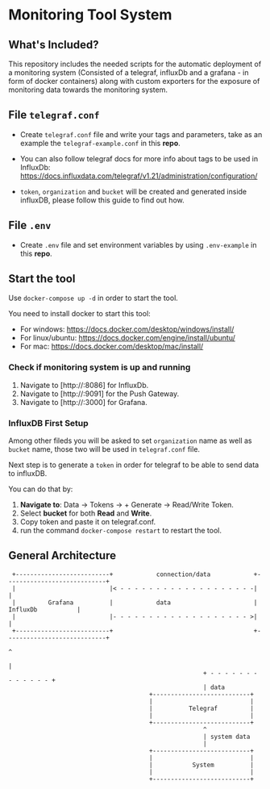 # Monitoring Tool System

## What's Included?

This repository includes the needed scripts for the automatic deployment of a monitoring system (Consisted of a telegraf, influxDb and a grafana - in form of docker containers) along with custom exporters for the exposure of monitoring data towards the monitoring system.

## File `telegraf.conf`

- Create `telegraf.conf` file and write your tags and parameters, take as an example the `telegraf-example.conf` in this **repo**.

- You can also follow telegraf docs for more info about tags to be used in InfluxDb: https://docs.influxdata.com/telegraf/v1.21/administration/configuration/

- `token`, `organization` and `bucket` will be created and generated inside influxDB, please follow this guide to find out how.

## File `.env`

- Create `.env` file and set environment variables by using `.env-example` in this **repo**.

## Start the tool

Use `docker-compose up -d` in order to start the tool.

You need to install docker to start this tool:

- For windows: https://docs.docker.com/desktop/windows/install/
- For linux/ubuntu: https://docs.docker.com/engine/install/ubuntu/
- For mac: https://docs.docker.com/desktop/mac/install/

### Check if monitoring system is up and running

1. Navigate to [http://<your-address>:8086] for InfluxDb.
2. Navigate to [http://<your-address>:9091] for the Push Gateway.
3. Navigate to [http://<your-address>:3000] for Grafana.

### InfluxDB First Setup

Among other fileds you will be asked to set `organization` name as well as `bucket` name, those two will be used in `telegraf.conf` file.

Next step is to generate a `token` in order for telegraf to be able to send data to influxDB.

You can do that by:

1. **Navigate to**: Data -> Tokens -> + Generate -> Read/Write Token.
2. Select **bucket** for both **Read** and **Write**.
3. Copy token and paste it on telegraf.conf.
4. run the command `docker-compose restart` to restart the tool.

## General Architecture

```
 +--------------------------+            connection/data            +----------------------------+
 |                          |< - - - - - - - - - - - - - - - - - - -|                            |
 |         Grafana          |            data                       |         InfluxDb           |
 |                          |- - - - - - - - - - - - - - - - - - - >|                            |
 +--------------------------+                                       +----------------------------+
                                                                                  ^
                                                                                  |
                                                      + - - - - - - - - - - - - - +
                                                      | data
                                       +---------------------------+
                                       |                           |
                                       |          Telegraf         |
                                       |                           |
                                       +---------------------------+
                                                      ^
                                                      | system data
                                                      |
                                       +---------------------------+
                                       |                           |
                                       |           System          |
                                       |                           |
                                       +---------------------------+
```
